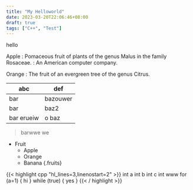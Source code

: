 ```yaml
---
title: "My Helloworld"
date: 2023-03-20T22:06:46+08:00
draft: true
tags: ["C++", "Test"]
---
```


hello 

Apple
:   Pomaceous fruit of plants of the genus Malus in 
    the family Rosaceae.
:   An American computer company.

Orange
:   The fruit of an evergreen tree of the genus Citrus.


| abc | def |
| --- | --- |
| bar | bazouwer  |
| bar | baz2  |
| bar erueiw| o baz |
> barwwe we 

* Fruit
  * Apple
  * Orange
  * Banana
  {.fruits}

{{< highlight cpp "hl_lines=3,linenostart=2" >}}
int a
int b
int c
int www
for (a=1) {
    hi
}
while (true) {
  yes
}
{{< / highlight >}}
